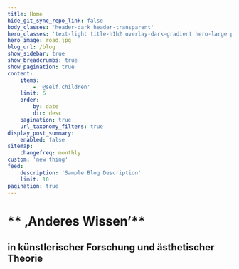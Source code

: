 ```yaml
---
title: Home
hide_git_sync_repo_link: false
body_classes: 'header-dark header-transparent'
hero_classes: 'text-light title-h1h2 overlay-dark-gradient hero-large parallax'
hero_image: road.jpg
blog_url: /blog
show_sidebar: true
show_breadcrumbs: true
show_pagination: true
content:
    items:
        - '@self.children'
    limit: 6
    order:
        by: date
        dir: desc
    pagination: true
    url_taxonomy_filters: true
display_post_summary:
    enabled: false
sitemap:
    changefreq: monthly
custom: 'new thing'
feed:
    description: 'Sample Blog Description'
    limit: 10
pagination: true
---
```


# ** ‚Anderes Wissen’**
## in künstlerischer Forschung und ästhetischer Theorie
 